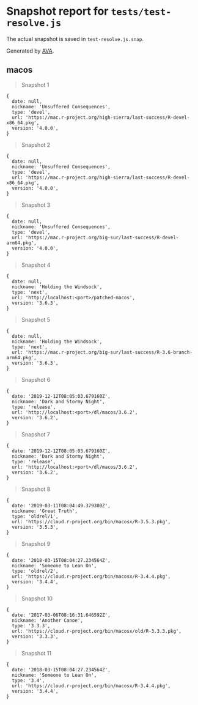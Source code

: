 # Snapshot report for `tests/test-resolve.js`

The actual snapshot is saved in `test-resolve.js.snap`.

Generated by [AVA](https://avajs.dev).

## macos

> Snapshot 1

    {
      date: null,
      nickname: 'Unsuffered Consequences',
      type: 'devel',
      url: 'https://mac.r-project.org/high-sierra/last-success/R-devel-x86_64.pkg',
      version: '4.0.0',
    }

> Snapshot 2

    {
      date: null,
      nickname: 'Unsuffered Consequences',
      type: 'devel',
      url: 'https://mac.r-project.org/high-sierra/last-success/R-devel-x86_64.pkg',
      version: '4.0.0',
    }

> Snapshot 3

    {
      date: null,
      nickname: 'Unsuffered Consequences',
      type: 'devel',
      url: 'https://mac.r-project.org/big-sur/last-success/R-devel-arm64.pkg',
      version: '4.0.0',
    }

> Snapshot 4

    {
      date: null,
      nickname: 'Holding the Windsock',
      type: 'next',
      url: 'http://localhost:<port>/patched-macos',
      version: '3.6.3',
    }

> Snapshot 5

    {
      date: null,
      nickname: 'Holding the Windsock',
      type: 'next',
      url: 'https://mac.r-project.org/big-sur/last-success/R-3.6-branch-arm64.pkg',
      version: '3.6.3',
    }

> Snapshot 6

    {
      date: '2019-12-12T08:05:03.679160Z',
      nickname: 'Dark and Stormy Night',
      type: 'release',
      url: 'http://localhost:<port>/dl/macos/3.6.2',
      version: '3.6.2',
    }

> Snapshot 7

    {
      date: '2019-12-12T08:05:03.679160Z',
      nickname: 'Dark and Stormy Night',
      type: 'release',
      url: 'http://localhost:<port>/dl/macos/3.6.2',
      version: '3.6.2',
    }

> Snapshot 8

    {
      date: '2019-03-11T08:04:49.379300Z',
      nickname: 'Great Truth',
      type: 'oldrel/1',
      url: 'https://cloud.r-project.org/bin/macosx/R-3.5.3.pkg',
      version: '3.5.3',
    }

> Snapshot 9

    {
      date: '2018-03-15T08:04:27.234564Z',
      nickname: 'Someone to Lean On',
      type: 'oldrel/2',
      url: 'https://cloud.r-project.org/bin/macosx/R-3.4.4.pkg',
      version: '3.4.4',
    }

> Snapshot 10

    {
      date: '2017-03-06T08:16:31.646592Z',
      nickname: 'Another Canoe',
      type: '3.3.3',
      url: 'https://cloud.r-project.org/bin/macosx/old/R-3.3.3.pkg',
      version: '3.3.3',
    }

> Snapshot 11

    {
      date: '2018-03-15T08:04:27.234564Z',
      nickname: 'Someone to Lean On',
      type: '3.4',
      url: 'https://cloud.r-project.org/bin/macosx/R-3.4.4.pkg',
      version: '3.4.4',
    }
